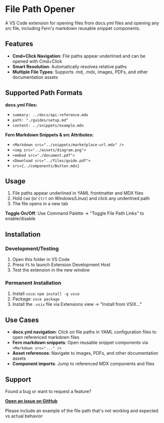 # File Path Opener

A VS Code extension for opening files from docs.yml files and opening any src file, including Fern's markdown reusable snippet components.

## Features

- **Cmd+Click Navigation**: File paths appear underlined and can be opened with Cmd+Click
- **Smart Resolution**: Automatically resolves relative paths
- **Multiple File Types**: Supports .md, .mdx, images, PDFs, and other documentation assets

## Supported Path Formats

**docs.yml Files:**
- `summary: ../docs/api-reference.mdx`
- `path: "./guides/setup.md"`  
- `content: ../snippets/example.mdx`

**Fern Markdown Snippets & src Attributes:**
- `<Markdown src="../snippets/marketplace-url.mdx" />`
- `<img src="../assets/diagram.png">`
- `<embed src="./document.pdf">`
- `<Download src="../files/guide.pdf">`
- `src={../components/Button.mdx}`

## Usage

1. File paths appear underlined in YAML frontmatter and MDX files
2. Hold `Cmd` (or `Ctrl` on Windows/Linux) and click any underlined path
3. The file opens in a new tab

**Toggle On/Off**: Use Command Palette → "Toggle File Path Links" to enable/disable

## Installation

### Development/Testing
1. Open this folder in VS Code
2. Press `F5` to launch Extension Development Host
3. Test the extension in the new window

### Permanent Installation
1. Install `vsce`: `npm install -g vsce`
2. Package: `vsce package`
3. Install the `.vsix` file via Extensions view → "Install from VSIX..."

## Use Cases

- **docs.yml navigation**: Click on file paths in YAML configuration files to open referenced markdown files
- **Fern markdown snippets**: Open reusable snippet components via `<Markdown src="..." />`
- **Asset references**: Navigate to images, PDFs, and other documentation assets
- **Component imports**: Jump to referenced MDX components and files

## Support

Found a bug or want to request a feature?

**[Open an issue on GitHub](https://github.com/fern-api/file-path-opener/issues)**

Please include an example of the file path that's not working and expected vs actual behavior


